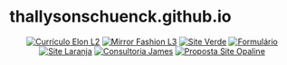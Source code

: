# thallysonschuenck.github.io

<div align="center">

[![Currículo Elon L2](https://img.shields.io/badge/Currículo%20Elon%20L2-blue)](https://thallysonschuenck.github.io/curriculo)
[![Mirror Fashion L3](https://img.shields.io/badge/Mirror%20Fashion%20L3-blue)](https://thallysonschuenck.github.io/mirrorfashion)
[![Site Verde](https://img.shields.io/badge/Site%20Verde-blue)](https://thallysonschuenck.github.io/lab03)
[![Formulário](https://img.shields.io/badge/Formulário-blue)](https://thallysonschuenck.github.io/lab04)
[![Site Laranja](https://img.shields.io/badge/Site%20Laranja-blue)](https://thallysonschuenck.github.io/lab05)
[![Consultoria James](https://img.shields.io/badge/Consultoria%20James-blue)](https://thallysonschuenck.github.io/consultoria)
[![Proposta Site Opaline](https://img.shields.io/badge/Proposta%20Site%20Opaline-blue)](https://thallysonschuenck.github.io/opaline)

</div>
